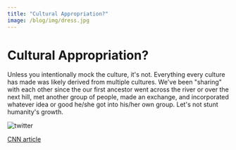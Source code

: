 ```yaml
---
title: "Cultural Appropriation?"
image: /blog/img/dress.jpg
---
```

# Cultural Appropriation?
Unless you intentionally mock the culture, it's not. Everything every culture 
has made was likely derived from multiple cultures. We've been "sharing" with
each other since the our first ancestor went across the river or over the next
hill, met another group of people, made an exchange, and incorporated whatever
idea or good he/she got into his/her own group. Let's not stunt humanity's 
growth.

<img src="/blog/img/dress.jpg" alt="twitter">

[CNN article](https://www.cnn.com/2018/05/02/opinions/the-shocking-viral-reaction-to-a-prom-dress-yang/index.html)
